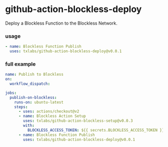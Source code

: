 # github-action-blockless-deploy

Deploy a Blockless Function to the Blockless Network.

### usage

```yaml
- name: Blockless Function Publish
  uses: txlabs/github-action-blockless-deploy@v0.0.1
```

### full example

```yaml
name: Publish to Blockless
on:
  workflow_dispatch:

jobs:
  publish-on-blockless:
    runs-on: ubuntu-latest
    steps:
      - uses: actions/checkout@v2
      - name: Blockless Action Setup
        uses: txlabs/github-action-blockless-setup@v0.0.3
        with:
          BLOCKLESS_ACCESS_TOKEN: ${{ secrets.BLOCKLESS_ACCESS_TOKEN }}
      - name: Blockless Function Publish
        uses: txlabs/github-action-blockless-deploy@v0.0.1
```
